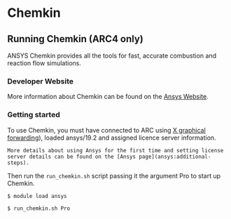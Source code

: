 # Chemkin

## Running Chemkin (ARC4 only)

ANSYS Chemkin provides all the tools for fast, accurate combustion and reaction flow simulations.

### Developer Website

More information about Chemkin can be found on the [Ansys Website](https://www.ansys.com/en-gb/products/fluids/ansys-chemkin-pro).

### Getting started

To use Chemkin, you must have connected to ARC using [X graphical forwarding](../../../getting_started/logon/x11-graphics)), loaded ansys/19.2 and assigned licence server information.

```{note}
More details about using Ansys for the first time and setting license server details can be found on the [Ansys page](ansys:additional-steps).
```

Then run the `run_chemkin.sh` script passing it the argument Pro to start up Chemkin.

```bash
$ module load ansys

$ run_chemkin.sh Pro
```
